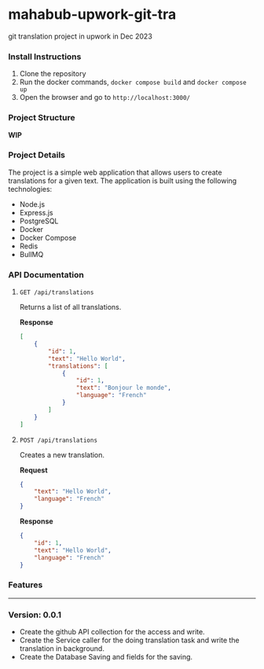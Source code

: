 # mahabub-upwork-git-tra
git translation project in upwork in Dec 2023


### Install Instructions

1. Clone the repository
2. Run the docker commands, `docker compose build` and `docker compose up`
3. Open the browser and go to `http://localhost:3000/`

### Project Structure
**WIP**

### Project Details

The project is a simple web application that allows users to create translations for a given text. The application is built using the following technologies:

- Node.js
- Express.js
- PostgreSQL
- Docker
- Docker Compose
- Redis
- BullMQ


### API Documentation

1. ```GET /api/translations```

    Returns a list of all translations.

    **Response**

    ```json
    [
        {
            "id": 1,
            "text": "Hello World",
            "translations": [
                {
                    "id": 1,
                    "text": "Bonjour le monde",
                    "language": "French"
                }
            ]
        }
    ]
    ```

2. ```POST /api/translations```

    Creates a new translation.

    **Request**

    ```json
    {
        "text": "Hello World",
        "language": "French"
    }
    ```

    **Response**

    ```json
    {
        "id": 1,
        "text": "Hello World",
        "language": "French"
    }
    ```


### Features

---

### Version: 0.0.1

- Create the github API collection for the access and write.
- Create the Service caller for the doing translation task and write the translation in background.
- Create the Database Saving and fields for the saving.